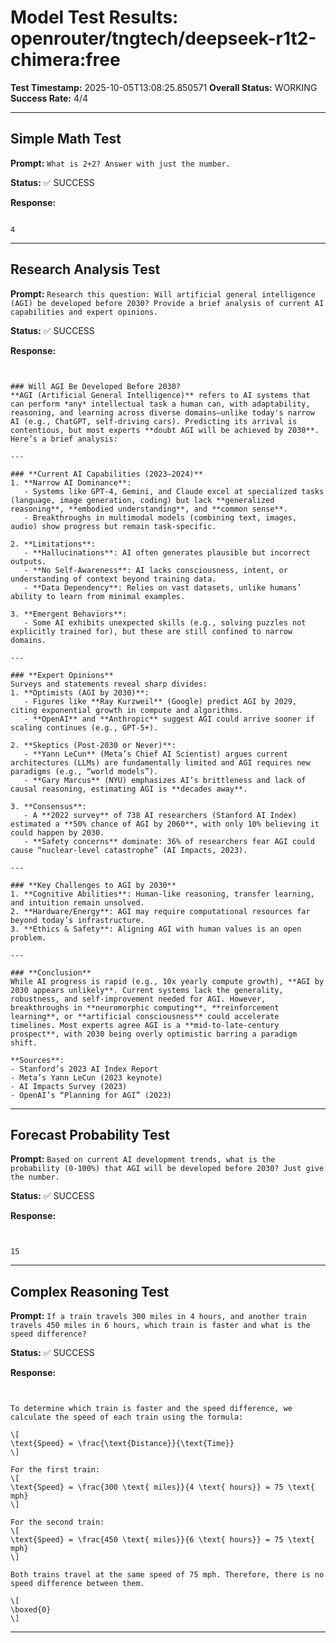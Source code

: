 # Model Test Results: openrouter/tngtech/deepseek-r1t2-chimera:free

**Test Timestamp:** 2025-10-05T13:08:25.850571
**Overall Status:** WORKING
**Success Rate:** 4/4

---

## Simple Math Test

**Prompt:** `What is 2+2? Answer with just the number.`

**Status:** ✅ SUCCESS

**Response:**
```

4
```

---

## Research Analysis Test

**Prompt:** `Research this question: Will artificial general intelligence (AGI) be developed before 2030? Provide a brief analysis of current AI capabilities and expert opinions.`

**Status:** ✅ SUCCESS

**Response:**
```


### Will AGI Be Developed Before 2030?
**AGI (Artificial General Intelligence)** refers to AI systems that can perform *any* intellectual task a human can, with adaptability, reasoning, and learning across diverse domains—unlike today's narrow AI (e.g., ChatGPT, self-driving cars). Predicting its arrival is contentious, but most experts **doubt AGI will be achieved by 2030**. Here’s a brief analysis:

---

### **Current AI Capabilities (2023–2024)**
1. **Narrow AI Dominance**:  
   - Systems like GPT-4, Gemini, and Claude excel at specialized tasks (language, image generation, coding) but lack **generalized reasoning**, **embodied understanding**, and **common sense**.  
   - Breakthroughs in multimodal models (combining text, images, audio) show progress but remain task-specific.

2. **Limitations**:  
   - **Hallucinations**: AI often generates plausible but incorrect outputs.  
   - **No Self-Awareness**: AI lacks consciousness, intent, or understanding of context beyond training data.  
   - **Data Dependency**: Relies on vast datasets, unlike humans’ ability to learn from minimal examples.

3. **Emergent Behaviors**:  
   - Some AI exhibits unexpected skills (e.g., solving puzzles not explicitly trained for), but these are still confined to narrow domains.

---

### **Expert Opinions**  
Surveys and statements reveal sharp divides:  
1. **Optimists (AGI by 2030)**:  
   - Figures like **Ray Kurzweil** (Google) predict AGI by 2029, citing exponential growth in compute and algorithms.  
   - **OpenAI** and **Anthropic** suggest AGI could arrive sooner if scaling continues (e.g., GPT-5+).  

2. **Skeptics (Post-2030 or Never)**:  
   - **Yann LeCun** (Meta’s Chief AI Scientist) argues current architectures (LLMs) are fundamentally limited and AGI requires new paradigms (e.g., “world models”).  
   - **Gary Marcus** (NYU) emphasizes AI’s brittleness and lack of causal reasoning, estimating AGI is **decades away**.  

3. **Consensus**:  
   - A **2022 survey** of 738 AI researchers (Stanford AI Index) estimated a **50% chance of AGI by 2060**, with only 10% believing it could happen by 2030.  
   - **Safety concerns** dominate: 36% of researchers fear AGI could cause “nuclear-level catastrophe” (AI Impacts, 2023).

---

### **Key Challenges to AGI by 2030**  
1. **Cognitive Abilities**: Human-like reasoning, transfer learning, and intuition remain unsolved.  
2. **Hardware/Energy**: AGI may require computational resources far beyond today’s infrastructure.  
3. **Ethics & Safety**: Aligning AGI with human values is an open problem.  

---

### **Conclusion**  
While AI progress is rapid (e.g., 10x yearly compute growth), **AGI by 2030 appears unlikely**. Current systems lack the generality, robustness, and self-improvement needed for AGI. However, breakthroughs in **neuromorphic computing**, **reinforcement learning**, or **artificial consciousness** could accelerate timelines. Most experts agree AGI is a **mid-to-late-century prospect**, with 2030 being overly optimistic barring a paradigm shift.  

**Sources**:  
- Stanford’s 2023 AI Index Report  
- Meta’s Yann LeCun (2023 keynote)  
- AI Impacts Survey (2023)  
- OpenAI’s “Planning for AGI” (2023)
```

---

## Forecast Probability Test

**Prompt:** `Based on current AI development trends, what is the probability (0-100%) that AGI will be developed before 2030? Just give the number.`

**Status:** ✅ SUCCESS

**Response:**
```


15
```

---

## Complex Reasoning Test

**Prompt:** `If a train travels 300 miles in 4 hours, and another train travels 450 miles in 6 hours, which train is faster and what is the speed difference?`

**Status:** ✅ SUCCESS

**Response:**
```


To determine which train is faster and the speed difference, we calculate the speed of each train using the formula:

\[
\text{Speed} = \frac{\text{Distance}}{\text{Time}}
\]

For the first train:
\[
\text{Speed} = \frac{300 \text{ miles}}{4 \text{ hours}} = 75 \text{ mph}
\]

For the second train:
\[
\text{Speed} = \frac{450 \text{ miles}}{6 \text{ hours}} = 75 \text{ mph}
\]

Both trains travel at the same speed of 75 mph. Therefore, there is no speed difference between them.

\[
\boxed{0}
\]
```

---

